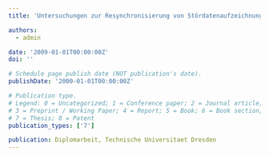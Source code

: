 ```yaml
---
title: 'Untersuchungen zur Resynchronisierung von Stördatenaufzeichnungen und zur Identifikation von Parametern unsymmetrischer Freileitungen am dynamischen Netzmodell'

authors:
  - admin

date: '2009-01-01T00:00:00Z'
doi: ''

# Schedule page publish date (NOT publication's date).
publishDate: '2000-01-01T00:00:00Z'

# Publication type.
# Legend: 0 = Uncategorized; 1 = Conference paper; 2 = Journal article;
# 3 = Preprint / Working Paper; 4 = Report; 5 = Book; 6 = Book section;
# 7 = Thesis; 8 = Patent
publication_types: ['7']

publication: Diplomarbeit, Technische Universitaet Dresden
---
```

